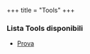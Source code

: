 +++
title = "Tools"
+++

### Lista Tools disponibili

* [Prova](https://www.sapienzahub.it/tools/src/prova.txt)